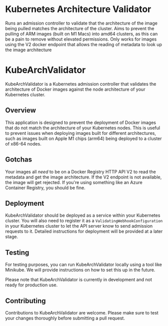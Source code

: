 # Kubernetes Architecture Validator
Runs an admission controller to validate that the architecture of the image being pulled matches the architecture of the cluster. Aims to prevent the pulling of ARM images (built on M1 Macs) into amd64 clusters, as this can be a pain to remove without elevated permissions.
Only works for images using the V2 docker endpoint that allows the reading of metadata to look up the image architecture


# KubeArchValidator

KubeArchValidator is a Kubernetes admission controller that validates the architecture of Docker images against the node architecture of your Kubernetes cluster.

## Overview

This application is designed to prevent the deployment of Docker images that do not match the architecture of your Kubernetes nodes. This is useful to prevent issues when deploying images built for different architectures, such as images built on Apple M1 chips (arm64) being deployed to a cluster of x86-64 nodes.

## Gotchas
Your images all _need_ to be on a Docker Registry HTTP API V2 to read the metadata and get the image architecture. If the V2 endpoint is not available, the image will get rejected. If you're using something like an Azure Container Registry, you should be fine.

## Deployment

KubeArchValidator should be deployed as a service within your Kubernetes cluster. You will also need to register it as a `ValidatingWebhookConfiguration` in your Kubernetes cluster to let the API server know to send admission requests to it. Detailed instructions for deployment will be provided at a later stage.

## Testing

For testing purposes, you can run KubeArchValidator locally using a tool like Minikube. We will provide instructions on how to set this up in the future.

Please note that KubeArchValidator is currently in development and not ready for production use.

## Contributing

Contributions to KubeArchValidator are welcome. Please make sure to test your changes thoroughly before submitting a pull request.
